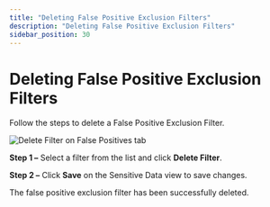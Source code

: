 ```yaml
---
title: "Deleting False Positive Exclusion Filters"
description: "Deleting False Positive Exclusion Filters"
sidebar_position: 30
---
```


# Deleting False Positive Exclusion Filters

Follow the steps to delete a False Positive Exclusion Filter.

![Delete Filter on False Positives tab](/img/product_docs/accessanalyzer/12.0/admin/settings/sensitivedata/exclusions/deletefilter.webp)

**Step 1 –** Select a filter from the list and click **Delete Filter**.

**Step 2 –** Click **Save** on the Sensitive Data view to save changes.

The false positive exclusion filter has been successfully deleted.
